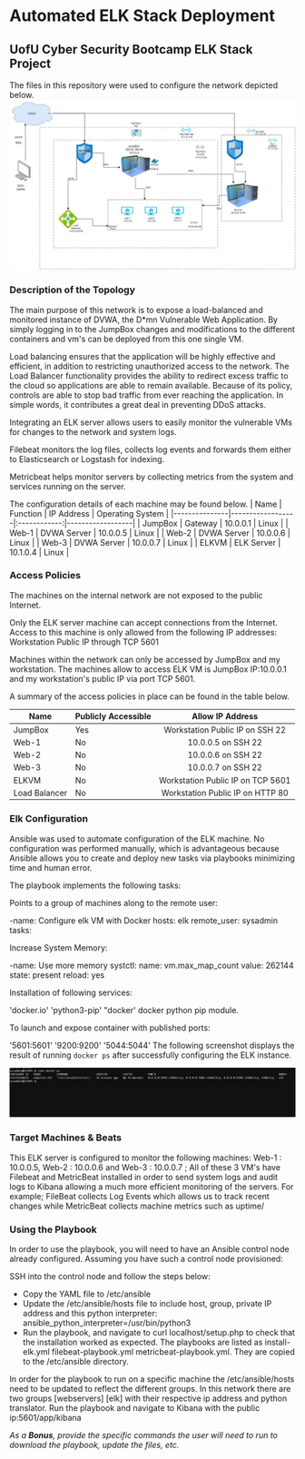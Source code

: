 # Automated ELK Stack Deployment
##  UofU Cyber Security Bootcamp ELK Stack Project
The files in this repository were used to configure the network depicted below.
![cloudsecurity](https://github.com/sopigogo/Elk-Stack/blob/main/Cloud%20Security.jpg)

### Description of the Topology

The main purpose of this network is to expose a load-balanced and monitored instance of DVWA, the D*mn Vulnerable Web Application. By simply logging in to the JumpBox changes and modifications to the different containers and vm's can be deployed from this one single VM. 

Load balancing ensures that the application will be highly effective and efficient, in addition to restricting unauthorized access to the network. The Load Balancer functionality provides the ability to redirect excess traffic to the cloud so applications are able to remain available. Because of its policy, controls are able to stop bad traffic from ever reaching the application. In simple words, it contributes a great deal in preventing DDoS attacks. 


Integrating an ELK server allows users to easily monitor the vulnerable VMs for changes to the network and system logs.

Filebeat monitors the log files, collects log events and     forwards them either to Elasticsearch or Logstash for indexing.

Metricbeat helps monitor servers by collecting metrics from the system and services running on the server.

The configuration details of each machine may be found below.
| Name          | Function         |  IP Address  | Operating System |
|---------------|------------------|:------------:|------------------|
| JumpBox       | Gateway          | 10.0.0.1     | Linux            |
| Web-1         | DVWA Server      | 10.0.0.5     | Linux            |
| Web-2         | DVWA Server      | 10.0.0.6     | Linux            |
| Web-3         | DVWA Server      | 10.0.0.7     | Linux            |
| ELKVM         | ELK Server       | 10.1.0.4     | Linux            |
### Access Policies

The machines on the internal network are not exposed to the public Internet. 

Only the ELK server machine can accept connections from the Internet. Access to this machine is only allowed from the following IP addresses:
Workstation Public IP through TCP 5601

Machines within the network can only be accessed by JumpBox and my workstation.
The machines allow to access ELK VM is JumpBox IP:10.0.0.1 and my workstation's public IP via port TCP 5601.

A summary of the access policies in place can be found in the table below.

| Name          | Publicly Accessible |          Allow IP Address          |
|---------------|---------------------|:----------------------------------:|
| JumpBox       | Yes                 | Workstation Public IP on SSH 22    |
| Web-1         | No                  | 10.0.0.5 on SSH 22                 |
| Web-2         | No                  | 10.0.0.6 on SSH 22                 |
| Web-3         | No                  | 10.0.0.7 on SSH 22                 |
| ELKVM         | No                  | Workstation Public IP  on TCP 5601 |
| Load Balancer | No                  | Workstation Public IP on HTTP 80   |

### Elk Configuration

Ansible was used to automate configuration of the ELK machine. No configuration was performed manually, which is advantageous because Ansible allows you to create and deploy new tasks via playbooks minimizing time and human error.

The playbook implements the following tasks:

Points to a group of machines along to the remote user:

-name: Configure elk VM with Docker
 hosts: elk
 remote_user: sysadmin
 tasks:

Increase System Memory:

-name: Use more memory
systctl:
  name: vm.max_map_count
  value: 262144
  state: present
  reload: yes

Installation of following services:
  
'docker.io'
'python3-pip'
"docker' docker python pip module.

To launch and expose container with published ports:

'5601:5601'
'9200:9200'
'5044:5044'
The following screenshot displays the result of running `docker ps` after successfully configuring the ELK instance.

![elkplay](https://github.com/sopigogo/Elk-Stack/blob/main/ELKPLAY%20(3).jpg)

### Target Machines & Beats
This ELK server is configured to monitor the following machines:  Web-1 : 10.0.0.5, Web-2 : 10.0.0.6 and Web-3 : 10.0.0.7 ; All of these 3 VM's have Filebeat and MetricBeat installed in order to send system logs and audit logs to Kibana allowing a much more efficient monitoring of the servers. For example; FileBeat collects Log Events which  allows us to track recent changes while MetricBeat collects machine metrics such as uptime/

### Using the Playbook
In order to use the playbook, you will need to have an Ansible control node already configured. Assuming you have such a control node provisioned: 

SSH into the control node and follow the steps below:
- Copy the YAML file to /etc/ansible
- Update the /etc/ansible/hosts file to include host, group, private IP address and this    python interpreter: ansible_python_interpreter=/usr/bin/python3
- Run the playbook, and navigate to curl localhost/setup.php to check that the installation worked as expected.
The playbooks are listed as
 install-elk.yml 
filebeat-playbook.yml 
metricbeat-playbook.yml. 
They are copied to the /etc/ansible directory.

In order for the playbook to run on a specific machine the /etc/ansible/hosts need to be updated to reflect the different groups. In this network there are two groups [webservers] [elk] with their respective ip address and python translator.
Run the playbook and navigate to Kibana with the public ip:5601/app/kibana


_As a **Bonus**, provide the specific commands the user will need to run to download the playbook, update the files, etc._


